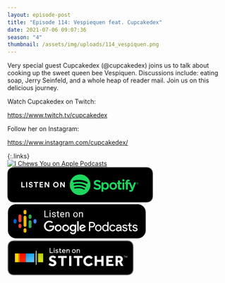 ```yaml
---
layout: episode-post
title: "Episode 114: Vespiequen feat. Cupcakedex"
date: 2021-07-06 09:07:36
season: "4"
thumbnail: /assets/img/uploads/114_vespiquen.png
---
```

Very special guest Cupcakedex (@cupcakedex) joins us to talk about cooking up the sweet queen bee Vespiquen. Discussions include: eating soap, Jerry Seinfeld, and a whole heap of reader mail. Join us on this delicious journey.

Watch Cupcakedex on Twitch:

<https://www.twitch.tv/cupcakedex>

Follow her on Instagram:

<https://www.instagram.com/cupcakedex/>

{:.links}  
[![I Chews You on Apple Podcasts](https://linkmaker.itunes.apple.com/en-us/badge-lrg.svg?releaseDate=2019-04-16T00:00:00Z&kind=podcast&bubble=podcasts)](https://podcasts.apple.com/us/podcast/114-vespiquen-feat-cupcakede/id1455409177?i=1000527991062)  [![I Chews You on Spotify](/assets/img/uploads/spotify-badge-button.svg)](https://open.spotify.com/episode/634Y3wtcDyNVyC9Hrl1rgL?si=BOKVoBSoT_25KaAM0CBhEQ&dl_branch=1)  [![I Chews You on Google Podcasts](/assets/img/uploads/google-podcasts-badge-button.svg)](https://podcasts.google.com/feed/aHR0cHM6Ly9pY2hld3N5b3UubGlic3luLmNvbS9yc3M/episode/NmI2OTk3NzEtNDU1ZS00NGU5LWFjMjgtYzg0OTMxZjQ0Y2M4?sa=X&ved=0CA0QkfYCahcKEwiAtbTh6M7xAhUAAAAAHQAAAAAQAQ)  [![I Chews You on Stitcher](/assets/img/uploads/stitcher-badge-button.svg)](https://www.stitcher.com/s?eid=85228964)